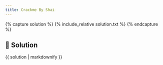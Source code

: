 ```yaml
---
title: Crackme By Shai
---
```


{% capture solution %}
{% include_relative solution.txt %}
{% endcapture %}

## 📝 Solution

{{ solution | markdownify }}
